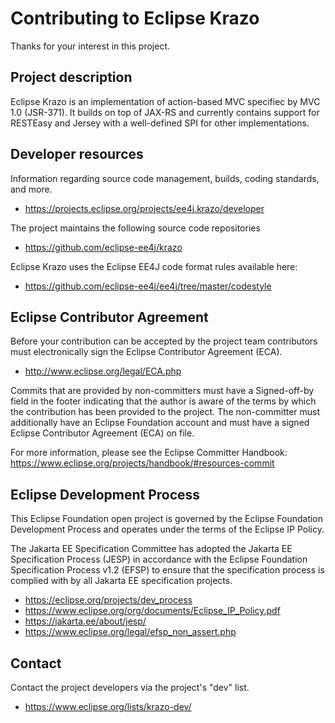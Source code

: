 # Contributing to Eclipse Krazo

Thanks for your interest in this project.

## Project description

Eclipse Krazo is an implementation of action-based MVC specifiec by MVC 1.0 (JSR-371). 
It builds on top of JAX-RS and currently contains support for RESTEasy and Jersey 
with a well-defined SPI for other implementations.

## Developer resources

Information regarding source code management, builds, coding standards, and more.

* https://projects.eclipse.org/projects/ee4j.krazo/developer

The project maintains the following source code repositories

* https://github.com/eclipse-ee4j/krazo

Eclipse Krazo uses the Eclipse EE4J code format rules available here:

* https://github.com/eclipse-ee4j/ee4j/tree/master/codestyle

## Eclipse Contributor Agreement

Before your contribution can be accepted by the project team contributors must
electronically sign the Eclipse Contributor Agreement (ECA).

* http://www.eclipse.org/legal/ECA.php

Commits that are provided by non-committers must have a Signed-off-by field in
the footer indicating that the author is aware of the terms by which the
contribution has been provided to the project. The non-committer must
additionally have an Eclipse Foundation account and must have a signed Eclipse
Contributor Agreement (ECA) on file.

For more information, please see the Eclipse Committer Handbook:
https://www.eclipse.org/projects/handbook/#resources-commit

## Eclipse Development Process

This Eclipse Foundation open project is governed by the Eclipse Foundation
Development Process and operates under the terms of the Eclipse IP Policy.

The Jakarta EE Specification Committee has adopted the Jakarta EE Specification
Process (JESP) in accordance with the Eclipse Foundation Specification Process
v1.2 (EFSP) to ensure that the specification process is complied with by all
Jakarta EE specification projects.

* https://eclipse.org/projects/dev_process
* https://www.eclipse.org/org/documents/Eclipse_IP_Policy.pdf
* https://jakarta.ee/about/jesp/
* https://www.eclipse.org/legal/efsp_non_assert.php

## Contact

Contact the project developers via the project's "dev" list.

* https://www.eclipse.org/lists/krazo-dev/
